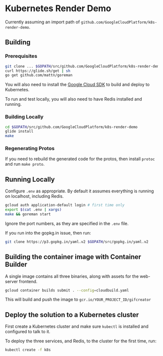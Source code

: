 # Kubernetes Render Demo

Currently assuming an import path of `github.com/GoogleCloudPlatform/k8s-render-demo`.

## Building

### Prerequisites

```bash
git clone ... $GOPATH/src/github.com/GoogleCloudPlatform/k8s-render-demo
curl https://glide.sh/get | sh
go get github.com/mattn/goreman
```

You will also need to install the [Google Cloud SDK](https://cloud.google.com/sdk/downloads) to build
and deploy to Kubernetes.

To run and test locally, you will also need to have Redis installed and running.

### Building Locally

```bash
cd $GOPATH/src/github.com/GoogleCloudPlatform/k8s-render-demo
glide install
make
```

### Regenerating Protos

If you need to rebuild the generated code for the protos, then install `protoc`
and run `make proto`.

## Running Locally

Configure `.env` as appropriate. By default it assumes everything is running on
localhost, including Redis.

```bash
gcloud auth application-default login # first time only
export $(cat .env | xargs)
make && goreman start
```

Ignore the port numbers, as they are specified in the `.env` file.

If you run into the gopkg.in issue, then run:

```bash
git clone https://p3.gopkg.in/yaml.v2 $GOPATH/src/gopkg.in/yaml.v2
```

## Building the container image with Container Builder

A single image contains all three binaries, along with assets for the web-server
frontend.

```bash
gcloud container builds submit . --config=cloudbuild.yaml
```

This will build and push the image to `gcr.io/YOUR_PROJECT_ID/gifcreator`

## Deploy the solution to a Kubernetes cluster

First create a Kubernetes cluster and make sure `kubectl` is installed and configured
to talk to it.

To deploy the three services, and Redis, to the cluster for the first time, run:
```bash
kubectl create -f k8s
```
